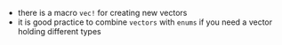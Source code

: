-  there is a macro `vec!` for creating new vectors
-  it is good practice to combine `vectors` with `enums` if you need a vector holding different types
